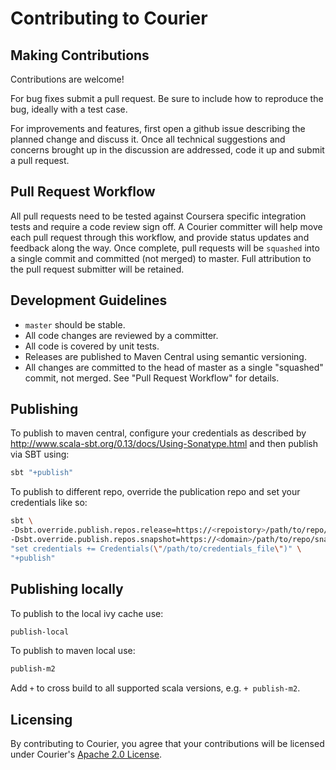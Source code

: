 Contributing to Courier
=======================

Making Contributions
--------------------

Contributions are welcome!

For bug fixes submit a pull request.  Be sure to include how to
reproduce the bug, ideally with a test case.

For improvements and features, first open a github issue describing
the planned change and discuss it. Once all technical suggestions
and concerns brought up in the discussion are addressed, code it up
and submit a pull request.

Pull Request Workflow
---------------------

All pull requests need to be tested against Coursera specific
integration tests and require a code review sign off. A Courier
committer will help move each pull request through this workflow, and
provide status updates and feedback along the way. Once complete, pull
requests will be `squashed` into a single commit and committed (not
merged) to master. Full attribution to the pull request submitter will
be retained.

Development Guidelines
----------------------

* `master` should be stable.
* All code changes are reviewed by a committer.
* All code is covered by unit tests.
* Releases are published to Maven Central using semantic versioning.
* All changes are committed to the head of master as a single
  "squashed" commit, not merged. See "Pull Request Workflow" for
  details.

Publishing
----------

To publish to maven central, configure your credentials as described by
http://www.scala-sbt.org/0.13/docs/Using-Sonatype.html and then publish via SBT using:

```sh
sbt "+publish"
```

To publish to different repo, override the publication repo and set your credentials like so:

```sh
sbt \
-Dsbt.override.publish.repos.release=https://<repoistory>/path/to/repo/releases \
-Dsbt.override.publish.repos.snapshot=https://<domain>/path/to/repo/snapshots \
"set credentials += Credentials(\"/path/to/credentials_file\")" \
"+publish"
```

Publishing locally
------------------

To publish to the local ivy cache use:

```sh
publish-local
```

To publish to maven local use:

```sh
publish-m2
```

Add `+` to cross build to all supported scala versions, e.g. `+ publish-m2`.

Licensing
---------

By contributing to Courier, you agree that your contributions will be
licensed under Courier's [Apache 2.0 License](./LICENSE.txt).
